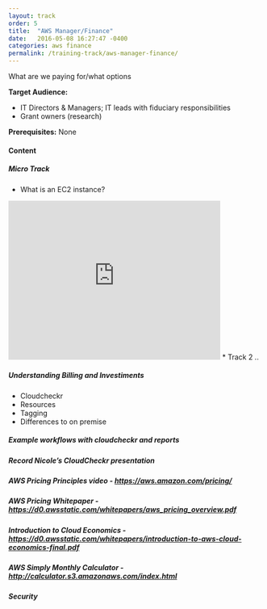 ```yaml
---
layout: track
order: 5
title:  "AWS Manager/Finance"
date:   2016-05-08 16:27:47 -0400
categories: aws finance
permalink: /training-track/aws-manager-finance/
---
```


What are we paying for/what options

**Target Audience:**

* IT Directors & Managers; IT leads with fiduciary responsibilities
* Grant owners (research)

**Prerequisites:** None

#### Content

##### Micro Track
* What is an EC2 instance?
<iframe width="420" height="315" src="https://www.youtube.com/embed/Px7ZPLq4AOU" frameborder="0" allowfullscreen></iframe>
* Track 2 ..


##### Understanding Billing and Investiments
* Cloudcheckr
* Resources
* Tagging
* Differences to on premise

##### Example workflows with cloudcheckr and reports

##### Record Nicole’s CloudCheckr presentation

##### AWS Pricing Principles video - https://aws.amazon.com/pricing/

##### AWS Pricing Whitepaper - https://d0.awsstatic.com/whitepapers/aws_pricing_overview.pdf

##### Introduction to Cloud Economics - https://d0.awsstatic.com/whitepapers/introduction-to-aws-cloud-economics-final.pdf

##### AWS Simply Monthly Calculator - http://calculator.s3.amazonaws.com/index.html

##### Security
